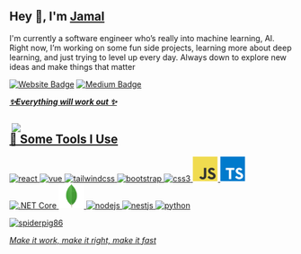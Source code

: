 <h2>Hey 👋, I'm <a href="#">Jamal</a></h2>
<p>I'm currently a software engineer who’s really into machine learning, AI. Right now, I’m working on some fun side projects, learning more about deep learning, and just trying to level up every day. Always down to explore new ideas and make things that matter </p>

<p><a href="https://jamalidaissa.vercel.app/"><img src="https://img.shields.io/badge/-website-4E69C8?style=flat-square&amp;labelColor=4E69C8&amp;logo=Firefox&amp;link=https://jamalidaissa.vercel.app/" alt="Website Badge"></a> <a href="https://www.linkedin.com/in/jamal-idaissa/"><img src="https://custom-icon-badges.demolab.com/badge/LinkedIn-0A66C2?logo=linkedin-white&logoColor=fff" alt="Medium Badge"></a> <a href="https://www.linkedin.com/in/serbis/">
<p><em> <strong>✨Everything will work out ✨</strong></em></p>
<img align="right" width="500px" src="https://user-images.githubusercontent.com/58959408/232639433-cb0aea21-66f0-4508-a771-85e2089c5a87.gif" />


<h2>🚀 Some Tools I Use</h2>
<p align="left">
<img src="https://cdn.jsdelivr.net/gh/devicons/devicon@latest/icons/react/react-original.svg" alt="react" width="45" height="45" />
<img src="https://cdn.jsdelivr.net/gh/devicons/devicon@latest/icons/vuejs/vuejs-original.svg" alt="vue" width="45" height="45" />
<img src="https://cdn.jsdelivr.net/gh/devicons/devicon@latest/icons/tailwindcss/tailwindcss-original.svg" alt="tailwindcss" width="45" height="45" />
<img src="https://cdn.jsdelivr.net/gh/devicons/devicon@latest/icons/bootstrap/bootstrap-original.svg" alt="bootstrap" width="45" height="45" />
<img src="https://cdn.jsdelivr.net/gh/devicons/devicon@latest/icons/css3/css3-original.svg" alt="css3" width="45" height="45" />
<img src="https://raw.githubusercontent.com/devicons/devicon/master/icons/javascript/javascript-original.svg" alt="javascript" width="45" height="45" />
<img src="https://raw.githubusercontent.com/devicons/devicon/master/icons/typescript/typescript-original.svg" alt="typescript" width="45" height="45" />
<img src="https://cdn.jsdelivr.net/gh/devicons/devicon@latest/icons/dotnetcore/dotnetcore-original.svg" alt=".NET Core" width="45" height="45" />
<img src="https://raw.githubusercontent.com/devicons/devicon/master/icons/mongodb/mongodb-original.svg" alt="mongodb" width="45" height="45" />
<img src="https://cdn.jsdelivr.net/gh/devicons/devicon@latest/icons/nodejs/nodejs-original.svg" alt="nodejs" width="45" height="45" />
<img src="https://cdn.jsdelivr.net/gh/devicons/devicon@latest/icons/nestjs/nestjs-original.svg" alt="nestjs" width="45" height="45" />
<img src="https://cdn.jsdelivr.net/gh/devicons/devicon@latest/icons/python/python-original.svg" alt="python" width="45" height="45" />


</p>
<img src="https://github-readme-stats.vercel.app/api?username=id-ja&show_icons=true&count_private=true" alt="spiderpig86" />
<p><em>Make it work, make it right, make it fast</em></p>
